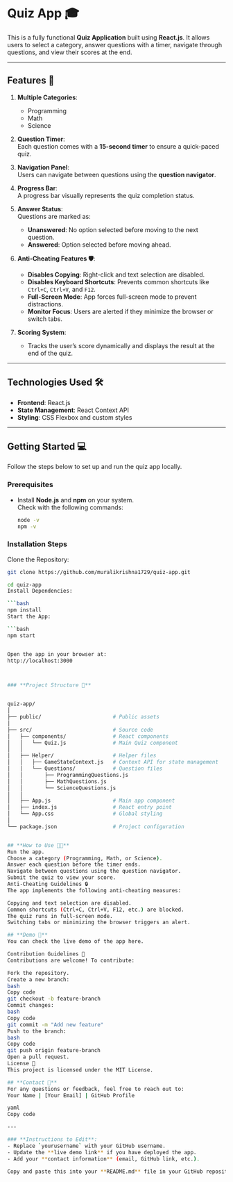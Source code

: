 # **Quiz App 🎓**

This is a fully functional **Quiz Application** built using **React.js**. It allows users to select a category, answer questions with a timer, navigate through questions, and view their scores at the end.

---

## **Features 🚀**

1. **Multiple Categories**:  
   - Programming  
   - Math  
   - Science  

2. **Question Timer**:  
   Each question comes with a **15-second timer** to ensure a quick-paced quiz.

3. **Navigation Panel**:  
   Users can navigate between questions using the **question navigator**.

4. **Progress Bar**:  
   A progress bar visually represents the quiz completion status.

5. **Answer Status**:  
   Questions are marked as:  
   - **Unanswered**: No option selected before moving to the next question.  
   - **Answered**: Option selected before moving ahead.

6. **Anti-Cheating Features 🛡️**:
   - **Disables Copying**: Right-click and text selection are disabled.  
   - **Disables Keyboard Shortcuts**: Prevents common shortcuts like `Ctrl+C`, `Ctrl+V`, and `F12`.  
   - **Full-Screen Mode**: App forces full-screen mode to prevent distractions.  
   - **Monitor Focus**: Users are alerted if they minimize the browser or switch tabs.

7. **Scoring System**:  
   - Tracks the user’s score dynamically and displays the result at the end of the quiz.

---

## **Technologies Used 🛠️**

- **Frontend**: React.js
- **State Management**: React Context API
- **Styling**: CSS Flexbox and custom styles

---

## **Getting Started 💻**

Follow the steps below to set up and run the quiz app locally.

### **Prerequisites**

- Install **Node.js** and **npm** on your system.  
  Check with the following commands:
  ```bash
  node -v
  npm -v


### **Installation Steps**
Clone the Repository:

```bash
git clone https://github.com/muralikrishna1729/quiz-app.git

cd quiz-app
Install Dependencies:

```bash
npm install
Start the App:

```bash
npm start


Open the app in your browser at:
http://localhost:3000



### **Project Structure 📂**


quiz-app/
│
├── public/                       # Public assets
│
├── src/                          # Source code
│   ├── components/               # React components
│   │   └── Quiz.js               # Main Quiz component
│   │
│   ├── Helper/                   # Helper files
│   │   ├── GameStateContext.js   # Context API for state management
│   │   └── Questions/            # Question files
│   │       ├── ProgrammingQuestions.js
│   │       ├── MathQuestions.js
│   │       └── ScienceQuestions.js
│   │
│   ├── App.js                    # Main app component
│   ├── index.js                  # React entry point
│   └── App.css                   # Global styling
│
└── package.json                  # Project configuration


## **How to Use 🧑‍💻**
Run the app.
Choose a category (Programming, Math, or Science).
Answer each question before the timer ends.
Navigate between questions using the question navigator.
Submit the quiz to view your score.
Anti-Cheating Guidelines 🔒
The app implements the following anti-cheating measures:

Copying and text selection are disabled.
Common shortcuts (Ctrl+C, Ctrl+V, F12, etc.) are blocked.
The quiz runs in full-screen mode.
Switching tabs or minimizing the browser triggers an alert.

## **Demo 🔗**
You can check the live demo of the app here.

Contribution Guidelines 🤝
Contributions are welcome! To contribute:

Fork the repository.
Create a new branch:
bash
Copy code
git checkout -b feature-branch
Commit changes:
bash
Copy code
git commit -m "Add new feature"
Push to the branch:
bash
Copy code
git push origin feature-branch
Open a pull request.
License 📄
This project is licensed under the MIT License.

## **Contact 📧**
For any questions or feedback, feel free to reach out to:
Your Name | [Your Email] | GitHub Profile

yaml
Copy code

---

### **Instructions to Edit**:
- Replace `yourusername` with your GitHub username.  
- Update the **live demo link** if you have deployed the app.  
- Add your **contact information** (email, GitHub link, etc.).  

Copy and paste this into your **README.md** file in your GitHub repository, and you’re good to go! 🚀






